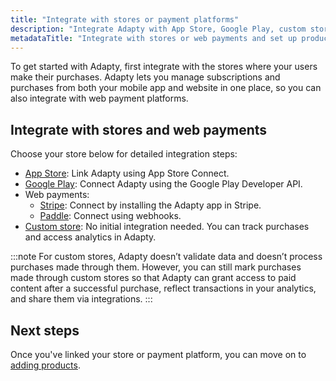 ```yaml
---
title: "Integrate with stores or payment platforms"
description: "Integrate Adapty with App Store, Google Play, custom stores, Stripe, and Paddle."
metadataTitle: "Integrate with stores or web payments and set up products | Adapty Docs"
---
```


To get started with Adapty, first integrate with the stores where your users make their purchases. Adapty lets you manage subscriptions and purchases from both your mobile app and website in one place, so you can also integrate with web payment platforms.

## Integrate with stores and web payments

Choose your store below for detailed integration steps:

- <a href="https://adapty.io/docs/initial-ios" target="_blank" rel="noopener noreferrer">App Store</a>: Link Adapty using App Store Connect.
- <a href="https://adapty.io/docs/initial-android" target="_blank" rel="noopener noreferrer">Google Play</a>: Connect Adapty using the Google Play Developer API.
- Web payments:
  - <a href="https://adapty.io/docs/stripe" target="_blank" rel="noopener noreferrer">Stripe</a>: Connect by installing the Adapty app in Stripe.
  - <a href="https://adapty.io/docs/paddle" target="_blank" rel="noopener noreferrer">Paddle</a>: Connect using webhooks.
- <a href="https://adapty.io/docs/custom-store" target="_blank" rel="noopener noreferrer">Custom store</a>: No initial integration needed. You can track purchases and access analytics in Adapty.

:::note
For custom stores, Adapty doesn’t validate data and doesn’t process purchases made through them. However, you can still mark purchases made through custom stores so that Adapty can grant access to paid content after a successful purchase, reflect transactions in your analytics, and share them via integrations.
:::

## Next steps

Once you've linked your store or payment platform, you can move on to [adding products](quickstart-products.md).
